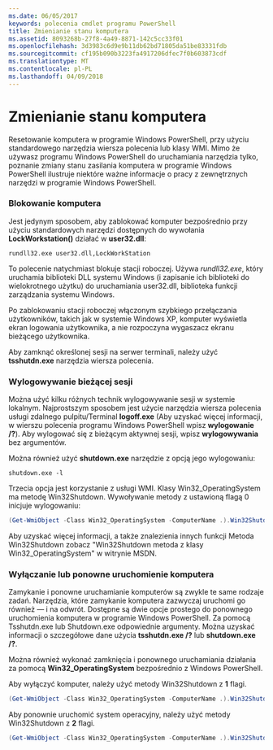 ```yaml
---
ms.date: 06/05/2017
keywords: polecenia cmdlet programu PowerShell
title: Zmienianie stanu komputera
ms.assetid: 8093268b-27f8-4a49-8871-142c5cc33f01
ms.openlocfilehash: 3d3983c6d9e9b11db62bd71805da51be83331fdb
ms.sourcegitcommit: cf195b090b3223fa4917206dfec7f0b603873cdf
ms.translationtype: MT
ms.contentlocale: pl-PL
ms.lasthandoff: 04/09/2018
---
```

# <a name="changing-computer-state"></a>Zmienianie stanu komputera

Resetowanie komputera w programie Windows PowerShell, przy użyciu standardowego narzędzia wiersza polecenia lub klasy WMI. Mimo że używasz programu Windows PowerShell do uruchamiania narzędzia tylko, poznanie zmiany stanu zasilania komputera w programie Windows PowerShell ilustruje niektóre ważne informacje o pracy z zewnętrznych narzędzi w programie Windows PowerShell.

### <a name="locking-a-computer"></a>Blokowanie komputera

Jest jedynym sposobem, aby zablokować komputer bezpośrednio przy użyciu standardowych narzędzi dostępnych do wywołania **LockWorkstation()** działać w **user32.dll**:

```
rundll32.exe user32.dll,LockWorkStation
```

To polecenie natychmiast blokuje stacji roboczej. Używa *rundll32.exe*, który uruchamia biblioteki DLL systemu Windows (i zapisanie ich biblioteki do wielokrotnego użytku) do uruchamiania user32.dll, biblioteka funkcji zarządzania systemu Windows.

Po zablokowaniu stacji roboczej włączonym szybkiego przełączania użytkowników, takich jak w systemie Windows XP, komputer wyświetla ekran logowania użytkownika, a nie rozpoczyna wygaszacz ekranu bieżącego użytkownika.

Aby zamknąć określonej sesji na serwer terminali, należy użyć **tsshutdn.exe** narzędzia wiersza polecenia.

### <a name="logging-off-the-current-session"></a>Wylogowywanie bieżącej sesji

Można użyć kilku różnych technik wylogowywanie sesji w systemie lokalnym. Najprostszym sposobem jest użycie narzędzia wiersza polecenia usługi zdalnego pulpitu/Terminal **logoff.exe** (Aby uzyskać więcej informacji, w wierszu polecenia programu Windows PowerShell wpisz **wylogowanie /?**). Aby wylogować się z bieżącym aktywnej sesji, wpisz **wylogowywania** bez argumentów.

Można również użyć **shutdown.exe** narzędzie z opcją jego wylogowaniu:

```
shutdown.exe -l
```

Trzecia opcja jest korzystanie z usługi WMI. Klasy Win32_OperatingSystem ma metodę Win32Shutdown. Wywoływanie metody z ustawioną flagą 0 inicjuje wylogowaniu:

```powershell
(Get-WmiObject -Class Win32_OperatingSystem -ComputerName .).Win32Shutdown(0)
```

Aby uzyskać więcej informacji, a także znalezienia innych funkcji Metoda Win32Shutdown zobacz "Win32Shutdown metoda z klasy Win32_OperatingSystem" w witrynie MSDN.

### <a name="shutting-down-or-restarting-a-computer"></a>Wyłączanie lub ponowne uruchomienie komputera

Zamykanie i ponowne uruchamianie komputerów są zwykle te same rodzaje zadań. Narzędzia, które zamykanie komputera zazwyczaj uruchomi go również — i na odwrót. Dostępne są dwie opcje prostego do ponownego uruchomienia komputera w programie Windows PowerShell. Za pomocą Tsshutdn.exe lub Shutdown.exe odpowiednie argumenty. Można uzyskać informacji o szczegółowe dane użycia **tsshutdn.exe /?** lub **shutdown.exe /?**.

Można również wykonać zamknięcia i ponownego uruchamiania działania za pomocą **Win32_OperatingSystem** bezpośrednio z Windows PowerShell.

Aby wyłączyć komputer, należy użyć metody Win32Shutdown z **1** flagi.

```powershell
(Get-WmiObject -Class Win32_OperatingSystem -ComputerName .).Win32Shutdown(1)
```

Aby ponownie uruchomić system operacyjny, należy użyć metody Win32Shutdown z **2** flagi.

```powershell
(Get-WmiObject -Class Win32_OperatingSystem -ComputerName .).Win32Shutdown(2)
```